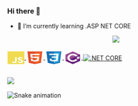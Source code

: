 ### Hi there 👋


- 🌱 I’m currently learning .ASP NET CORE

<div align="center">
  <a href="https://github.com/RicardoSimao1357">
  <img height="180em" src="https://github-readme-stats.vercel.app/api?username=RicardoSimao1357&show_icons=true&theme=react&include_all_commits=true&count_private=true"/>

</div>
<div style="display: inline_block"><br>
  <img align="center" alt="Js" height="30" width="40" src="https://raw.githubusercontent.com/devicons/devicon/master/icons/javascript/javascript-plain.svg">
  <img align="center" alt="HTML" height="30" width="40" src="https://raw.githubusercontent.com/devicons/devicon/master/icons/html5/html5-original.svg">
  <img align="center" alt="CSS" height="30" width="40" src="https://raw.githubusercontent.com/devicons/devicon/master/icons/css3/css3-original.svg">
  <img align="center" alt="Csharp" height="30" width="40" src="https://raw.githubusercontent.com/devicons/devicon/master/icons/csharp/csharp-original.svg">
    <img align="center" alt=".NET CORE" height="30" width="40" src="https://cdn.jsdelivr.net/gh/devicons/devicon/icons/dotnetcore/dotnetcore-original.svg">
</div>

##

<div> 
  <a href="https://www.linkedin.com/in/ricardo-sim%C3%A3o-505a41188/" target="_blank"><img src="https://img.shields.io/badge/-LinkedIn-%230077B5?style=for-the-badge&logo=linkedin&logoColor=white" target="_blank"></a> 
 
  ![Snake animation](https://github.com/RicardoSimao1357/RicardoSimao1357/blob/output/github-contribution-grid-snake.svg)
 
</div>
